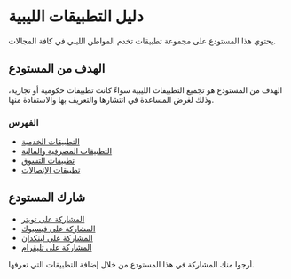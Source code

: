 # دليل التطبيقات الليبية
يحتوي هذا المستودع على مجموعة تطبيقات تخدم المواطن الليبي في كافة المجالات.

## الهدف من المستودع
الهدف من المستودع هو تجميع التطبيقات الليبية سواءً كانت تطبيقات حكومية أو تجارية، وذلك لغرض المساعدة في انتشارها والتعريف بها والاستفادة منها.

### الفهرس

+ [التطبيقات الخدمية](Apps/serviceApps.md)
+ [التطبيقات المصرفية والمالية](Apps/bankingApps.md)
+ [تطبيقات التسوق](Apps/shoppingApps.md)
+ [تطبيقات الإتصالات](Apps/communicationApps.md)

## شارك المستودع

+ [المشاركة على تويتر](http://twitter.com/intent/tweet?text=https://github.com/EbookFoundation/free-programming-books%0AFree%20Programming%20Books)
+ [المشاركة على فيسبوك](https://www.facebook.com/share.php?u=https%3A%2F%2Fgithub.com%2FEbookFoundation%2Ffree-programming-books&p[images][0]=&p[title]=Free%20Programming%20Books&p[summary]=)
+ [المشاركة على لينكدإن](http://www.linkedin.com/shareArticle?mini=true&url=https://github.com/EbookFoundation/free-programming-books&title=Free%20Programming%20Books&summary=&source=)
+ [المشاركة على تليقرام](https://t.me/share/url?url=https://github.com/EbookFoundation/free-programming-books)


أرجوا منك المشاركة في هذا المستودع من خلال إضافة التطبيقات التي تعرفها.
